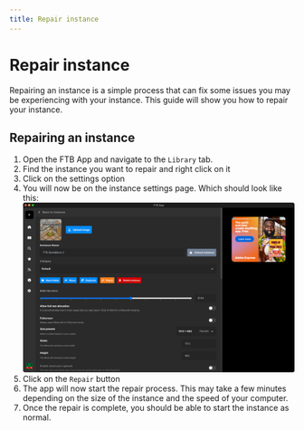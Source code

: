 ```yaml
---
title: Repair instance
---
```


# Repair instance

Repairing an instance is a simple process that can fix some issues you may be experiencing with your instance. This guide will show you how to repair your instance.

## Repairing an instance

1. Open the FTB App and navigate to the `Library` tab.
2. Find the instance you want to repair and right click on it
3. Click on the settings option
4. You will now be on the instance settings page. Which should look like this:
![Instance settings](./../_assets/images/ftb-app-instance-settings-page.webp)
5. Click on the `Repair` button
6. The app will now start the repair process. This may take a few minutes depending on the size of the instance and the speed of your computer.
7. Once the repair is complete, you should be able to start the instance as normal.
